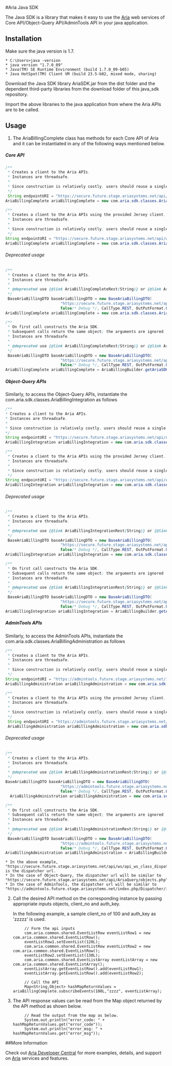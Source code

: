 #Aria Java SDK

The Java SDK is a library that makes it easy to use the [Aria](http://www.ariasystems.com/) web services of Core API/Object-Query API/AdminTools API in your java application.

## Installation

Make sure the java version is 1.7.
```
* C:\Users>java -version
* java version "1.7.0_09"
* Java(TM) SE Runtime Environment (build 1.7.0_09-b05)
* Java HotSpot(TM) Client VM (build 23.5-b02, mixed mode, sharing)
```
Download the Java SDK library AriaSDK.jar from the dist folder and the dependent third-party libraries from the download folder of this java_sdk repository.

Import the above libraries to the java application from where the Aria APIs are to be called.

## Usage

1. The AriaBillingComplete class has methods for each Core API of Aria and it can be instantiated in any of the following ways mentioned below.

  ##### Core API

  ```java 
  /**
   * Creates a client to the Aria APIs.
   * Instances are threadsafe.
   *
   * Since construction is relatively costly, users should reuse a single instance across calls and across threads.   
   */
   String endpointURI = "https://secure.future.stage.ariasystems.net/api/ws/api_ws_class_dispatcher.php";
  AriaBillingComplete ariaBillingComplete = new com.aria.sdk.classes.AriaBillingCompleteRest(endpointURI);
  ```

  ```java 
  /**
   * Creates a client to the Aria APIs using the provided Jersey client.
   * Instances are threadsafe.
   *
   * Since construction is relatively costly, users should reuse a single instance across calls and across threads.   
   */
  String endpointURI = "https://secure.future.stage.ariasystems.net/api/ws/api_ws_class_dispatcher.php";
  AriaBillingComplete ariaBillingComplete = new com.aria.sdk.classes.AriaBillingCompleteRest(endpointURI, Client.create(new DefaultClientConfig()));
  ```
  ###### Deprecated usage
  
  ```java 
  /**
   * Creates a client to the Aria APIs.
   * Instances are threadsafe.
   * 
   * @deprecated use {@link AriaBillingCompleteRest(String)} or {@link AriaBillingCompleteRest(String,Client)}     
   */
   BaseAriaBillingDTO baseAriaBillingDTO = new BaseAriaBillingDTO(
                          "https://secure.future.stage.ariasystems.net/api/ws/api_ws_class_dispatcher.php", "logger",
                          false/* Debug */, CallType.REST, OutPutFormat.OUTPUT_JSON, LibraryType.CORE);   
  AriaBillingComplete ariaBillingComplete = new com.aria.sdk.classes.AriaBillingCompleteRest(baseAriaBillingDTO);
  ```
  ```java 
  /**
   * On first call constructs the Aria SDK.
   * Subsequent calls return the same object; the arguments are ignored
   * Instances are threadsafe.
   * 
   * @deprecated use {@link AriaBillingCompleteRest(String)} or {@link AriaBillingCompleteRest(String,Client)}     
   */
   BaseAriaBillingDTO baseAriaBillingDTO = new BaseAriaBillingDTO(
                          "https://secure.future.stage.ariasystems.net/api/ws/api_ws_class_dispatcher.php", "logger",
                          false/* Debug */, CallType.REST, OutPutFormat.OUTPUT_JSON, LibraryType.CORE);   
  AriaBillingComplete ariaBillingComplete = AriaBillingBuilder.getAriaSDK(baseAriaBillingDTO);
  ```
  ##### Object-Query APIs

  Similarly, to access the Object-Query APIs, instantiate the com.aria.sdk.classes.AriaBillingIntegration as follows
  
   ```java 
  /**
   * Creates a client to the Aria APIs.
   * Instances are threadsafe.
   *
   * Since construction is relatively costly, users should reuse a single instance across calls and across threads.   
   */
  String endpointURI = "https://secure.future.stage.ariasystems.net/api/AriaQuery/objects.php";
  AriaBillingIntegration ariaBillingIntegration = new com.aria.sdk.classes.AriaBillingIntegrationRest(endpointURI);
  ```

  ```java 
  /**
   * Creates a client to the Aria APIs using the provided Jersey client.
   * Instances are threadsafe.
   *
   * Since construction is relatively costly, users should reuse a single instance across calls and across threads.   
   */
  String endpointURI = "https://secure.future.stage.ariasystems.net/api/AriaQuery/objects.php";
  AriaBillingIntegration ariaBillingIntegration = new com.aria.sdk.classes.AriaBillingIntegrationRest(endpointURI, Client.create(new DefaultClientConfig()));
  ```
  ###### Deprecated usage
  
  ```java 
  /**
   * Creates a client to the Aria APIs.
   * Instances are threadsafe.
   * 
   * @deprecated use {@link AriaBillingIntegrationRest(String)} or {@link AriaBillingIntegrationRest(String,Client)}     
   */
   BaseAriaBillingDTO baseAriaBillingDTO = new BaseAriaBillingDTO(
                          "https://secure.future.stage.ariasystems.net/api/AriaQuery/objects.php", "logger",
                          false/* Debug */, CallType.REST, OutPutFormat.OUTPUT_JSON, LibraryType.OBJECT_QUERY);   
  AriaBillingIntegration ariaBillingIntegration = new com.aria.sdk.classes.AriaBillingIntegrationRest(baseAriaBillingDTO);
  ```
  ```java 
  /**
   * On first call constructs the Aria SDK.
   * Subsequent calls return the same object; the arguments are ignored
   * Instances are threadsafe.
   * 
   * @deprecated use {@link AriaBillingIntegrationRest(String)} or {@link AriaBillingIntegrationRest(String,Client)}     
   */
   BaseAriaBillingDTO baseAriaBillingDTO = new BaseAriaBillingDTO(
                          "https://secure.future.stage.ariasystems.net/api/AriaQuery/objects.php", "logger",
                          false/* Debug */, CallType.REST, OutPutFormat.OUTPUT_JSON, LibraryType.OBJECT_QUERY);   
  AriaBillingIntegration ariaBillingIntegration = AriaBillingBuilder.getAriaObjectSDK(baseAriaBillingDTO);
  ```
  

  ##### AdminTools APIs

  Similarly, to access the AdminTools APIs, instantiate the com.aria.sdk.classes.AriaBillingAdministration as follows
  
  ```java 
  /**
   * Creates a client to the Aria APIs.
   * Instances are threadsafe.
   *
   * Since construction is relatively costly, users should reuse a single instance across calls and across threads.   
   */
  String endpointURI = "https://admintools.future.stage.ariasystems.net/index.php/Dispatcher/index";
  AriaBillingAdministration ariaBillingAdministration = new com.aria.sdk.classes.AriaBillingAdministrationRest(endpointURI);
  ```

  ```java 
  /**
   * Creates a client to the Aria APIs using the provided Jersey client.
   * Instances are threadsafe.
   *
   * Since construction is relatively costly, users should reuse a single instance across calls and across threads.   
   */
   String endpointURI = "https://admintools.future.stage.ariasystems.net/index.php/Dispatcher/index";
   AriaBillingAdministration ariaBillingAdministration = new com.aria.sdk.classes.AriaBillingAdministrationRest(endpointURI, Client.create(new DefaultClientConfig()));
  ```
  ###### Deprecated usage
  
  ```java 
  /**
   * Creates a client to the Aria APIs.
   * Instances are threadsafe.
   * 
   * @deprecated use {@link AriaBillingAdministrationRest(String)} or {@link AriaBillingAdministrationRest(String,Client)}     
   */
  BaseAriaBillingDTO baseAriaBillingDTO = new BaseAriaBillingDTO(
                          "https://admintools.future.stage.ariasystems.net/index.php/Dispatcher/index", "logger",
                          false/* Debug */, CallType.REST, OutPutFormat.OUTPUT_JSON, LibraryType.ADMINTOOLS);   
    AriaBillingAdministration ariaBillingAdministration = new com.aria.sdk.classes.AriaBillingAdministrationRest(baseAriaBillingDTO);
  ```
  ```java 
  /**
   * On first call constructs the Aria SDK.
   * Subsequent calls return the same object; the arguments are ignored
   * Instances are threadsafe.
   * 
   * @deprecated use {@link AriaBillingAdministrationRest(String)} or {@link AriaBillingAdministrationRest(String,Client)}     
   */
   BaseAriaBillingDTO baseAriaBillingDTO = new BaseAriaBillingDTO(
                          "https://admintools.future.stage.ariasystems.net/index.php/Dispatcher/index", "logger",
                          false/* Debug */, CallType.REST, OutPutFormat.OUTPUT_JSON, LibraryType.ADMINTOOLS);  
  AriaBillingAdministration ariaBillingAdministration = AriaBillingBuilder.getAriaAdminSDK(baseAriaBillingDTO);
  ```
	* In the above example, "https://secure.future.stage.ariasystems.net/api/ws/api_ws_class_dispatcher.php" is the dispatcher url.
	* In the case of Object-Query, the dispatcher url will be similar to 	"https://secure.future.stage.ariasystems.net/api/AriaQuery/objects.php".
	* In the case of AdminTools, the dispatcher url will be similar to "https://admintools.future.stage.ariasystems.net/index.php/Dispatcher/index".
  
2. Call the desired API method on the corresponding instance by passing appropriate inputs objects, client_no and auth_key.

	In the following example, a sample client_no of 100 and auth_key as 'zzzzz' is used.

            // Form the api inputs
            com.aria.common.shared.EventListRow eventListRow1 = new com.aria.common.shared.EventListRow();
            eventListRow1.setEventList(120L);
            com.aria.common.shared.EventListRow eventListRow2 = new com.aria.common.shared.EventListRow();
            eventListRow2.setEventList(130L);
            com.aria.common.shared.EventListArray eventListArray = new com.aria.common.shared.EventListArray();
            eventListArray.getEventListRow().add(eventListRow1);
            eventListArray.getEventListRow().add(eventListRow2);

            // Call the API
            Map<String,Object> hashMapReturnValues = ariaBillingComplete.subscribeEvents(100L,"zzzz", eventListArray);

3. The API response values can be read from the Map object returned by the API method as shown below.

            // Read the output from the map as below.
            System.out.println("error_code: " + hashMapReturnValues.get("error_code"));
            System.out.println("error_msg: " + hashMapReturnValues.get("error_msg"));

##More Information

Check out [Aria Developer Central](http://developer.ariasystems.net) for more examples, details, and support on [Aria](http://www.ariasystems.com/) services and features.
